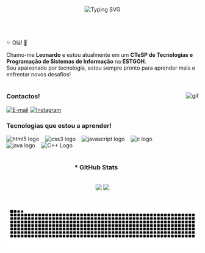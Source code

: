 <p align="center">
  <img src="https://readme-typing-svg.herokuapp.com?font=Fira+Code&size=30&pause=1000&color=ed688e&width=500&lines=Welcome+to+my+profile!" alt="Typing SVG" />
</p>


<img align="center" alt="" src="./src/header-gif.gif">

#

✨ Olá! 👋
<p align="left">Chamo-me <strong>Leonardo</strong> e estou atualmente em um <strong>CTeSP de Tecnologias e Programação de Sistemas de Informação</strong> na <strong>ESTGOH</strong>.<br>
Sou apaixonado por tecnologia, estou sempre pronto para aprender mais e enfrentar novos desafios!</p>
  
#

<img align="right" alt="gif" height="190px" src="https://cdn.discordapp.com/attachments/837464973760266281/1339385206427357185/do-a-beautiful-animated-gif-in-pixelart-for-streamings.gif?ex=67ae872d&is=67ad35ad&hm=d294ba645950c9d3fc31128fa7eb458d724598ec35c226fd795ae3244c4e08a2&" />

<h3 align="left">Contactos!</h3>

[![E-mail](https://img.shields.io/badge/-Email-000?style=for-the-badge&logo=microsoft-outlook&logoColor=FF00F6&color:FFF)](mailto:leonardomgomes05@gmail.comi)
[![Instagram](https://img.shields.io/badge/-Instagram-000?style=for-the-badge&logo=instagram&logoColor=FF00F6&color:FFF)](https://https://www.instagram.com/_leo05gomes_/)


<h3 align="left">Tecnologias que estou a aprender!</h3>

<div align="left">
  <img src="https://cdn.jsdelivr.net/gh/devicons/devicon/icons/html5/html5-original.svg" height="25" alt="html5 logo"  />
  <img width="8" />
  <img src="https://cdn.jsdelivr.net/gh/devicons/devicon/icons/css3/css3-original.svg" height="25" alt="css3 logo"  />
  <img width="8" />
  <img src="https://cdn.jsdelivr.net/gh/devicons/devicon/icons/javascript/javascript-plain.svg" height="25" alt="javascript logo"  />
  <img width="8" />
  <img src="https://cdn.jsdelivr.net/gh/devicons/devicon/icons/c/c-original.svg" height="25" alt="c logo"  /> 
  <img width="8" />
  <img src="https://cdn.jsdelivr.net/gh/devicons/devicon/icons/java/java-original.svg" height="25" alt="java logo"  />
   <img width="8" />
  <img src="https://cdn.jsdelivr.net/gh/devicons/devicon/icons/cplusplus/cplusplus-original.svg" height="25" alt="C++ Logo" />



</div>

#

<div style="text-align: center;" align="center">
  <h3>* GitHub Stats</h3>
  <br>
 <img src="https://github-readme-stats.vercel.app/api?username=Leonardo-G&show_icons=true&theme=dracula" width="400" />

  <a href="https://github.com/mari4souza/github-readme-stats">
  <img src="https://github-readme-stats.vercel.app/api/top-langs/?username=LeonardoG&layout=compact&theme=dracula" width="400" />

  </a>
</div>


#

<picture>
  <source media="(prefers-color-scheme: dark)" srcset="https://raw.githubusercontent.com/LeonardoG-com/LeonardoG-com/output/github-contribution-grid-snake-dark.svg">
  <source media="(prefers-color-scheme: light)" srcset="https://raw.githubusercontent.com/LeonardoG-com/LeonardoG-coma/output/github-contribution-grid-snake.svg">
  <img alt="github contribution grid snake animation" src="https://raw.githubusercontent.com/LeonardoG-com/LeonardoG-com/output/github-contribution-grid-snake.svg">
</picture>
